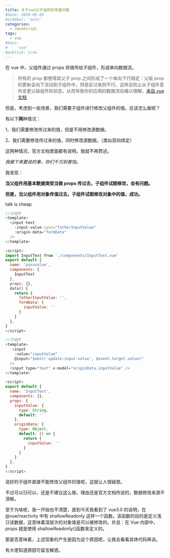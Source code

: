 ```yaml
---
title: 关于vue父子组件的传值问题
#date: 2020-09-09
#sidebar: 'auto'
categories:
  - JavaScript
tags:
  - vue
#keys:
#  - 'vue'
#publish: true
---
```


在 vue 中，父组件通过 props 将值传给子组件，形成单向数据流。

> 所有的 prop 都使得其父子 prop 之间形成了一个单向下行绑定：父级 prop 的更新会向下流动到子组件中，但是反过来则不行。这样会防止从子组件意外变更父级组件的状态，从而导致你的应用的数据流向难以理解。[来自 vue 文档](https://cn.vuejs.org/v2/guide/components-props.html#%E5%8D%95%E5%90%91%E6%95%B0%E6%8D%AE%E6%B5%81)

但是，考虑到一些场景，我们需要子组件进行修改父组件的值。应该怎么做呢？

有以下**两**种情况：

1、我们需要修改传过来的值，但是不用修改源数据。

2、我们需要修改传过来的值，同时修改源数据。（类似双向绑定）

这两种情况，官方文档里面都有说明。我就不再赘述。

_我接下来要说的事，你们千万别害怕。_

我发现：

**当父组件用基本数据类型当做 props 传过去，子组件试图修改，会有问题。**

**但是，当父组件用对象传值过去，子组件试图修改对象中的值，成功。**

talk is cheap

```js
//父组件
<template>
  <input-text
    :input-value.sync="fatherInputValue"
    :origin-data="formData"
  />
</template>

<script>
import InputText from './components/InputText.vue'
export default {
  name: 'passvalue',
  components: {
    InputText
  },
  props: {},
  data() {
    return {
      fatherInputValue: '',
      formData: {
        inputValue: ''
      }
    }
  },
}
</script>
```

```js
//子组件
<template>
   <input
    :value="inputValue"
    @input="$emit('update:input-value', $event.target.value)"
  />
  <input type="text" v-model="originData.inputValue" />
</template>

<script>
export default {
  name: 'InputText',
  components: {},
  props: {
    inputValue: {
      type: String,
      default: ''
    },
    originData: {
      type: Object,
      default: () => {
        return {
          inputValue: ''
        }
      }
    }
  },
}
</script>
```

说好的子组件直接不能修改父组件的值呢，这就让人很疑惑。

不过可以归可以，还是不建议这么做，理由还是官方文档所说的，数据修改来源不清晰。

至于为啥呢，我一开始也不清楚，直到今天我看到了 vue3.0 的说明，在@vue/reactivity 中有 shallowReadonly 这样一个函数。该函数的目的是定义浅只读数据，这意味着深层次的对象值是可以被修改的。并且：在 Vue 内部中，props 就是使用 shallowReadonly()函数来定义的。

那是否意味着，上述现象的产生是因为这个原因呢，让我去看看具体代码再谈。

有大佬知道原因可留言解惑。
